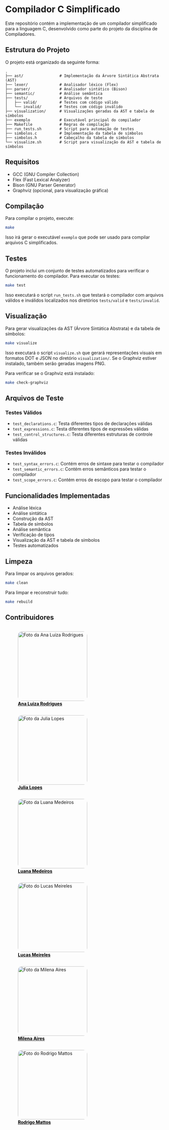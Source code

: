# Compilador C Simplificado

Este repositório contém a implementação de um compilador simplificado para a linguagem C, desenvolvido como parte do projeto da disciplina de Compiladores.

## Estrutura do Projeto

O projeto está organizado da seguinte forma:

```
.
├── ast/                # Implementação da Árvore Sintática Abstrata (AST)
├── lexer/              # Analisador léxico (Flex)
├── parser/             # Analisador sintático (Bison)
├── semantic/           # Análise semântica
├── tests/              # Arquivos de teste
│   ├── valid/          # Testes com código válido
│   └── invalid/        # Testes com código inválido
├── visualization/      # Visualizações geradas da AST e tabela de símbolos
├── exemplo             # Executável principal do compilador
├── Makefile            # Regras de compilação
├── run_tests.sh        # Script para automação de testes
├── simbolos.c          # Implementação da tabela de símbolos
├── simbolos.h          # Cabeçalho da tabela de símbolos
└── visualize.sh        # Script para visualização da AST e tabela de símbolos
```

## Requisitos

- GCC (GNU Compiler Collection)
- Flex (Fast Lexical Analyzer)
- Bison (GNU Parser Generator)
- Graphviz (opcional, para visualização gráfica)

## Compilação

Para compilar o projeto, execute:

```bash
make
```

Isso irá gerar o executável `exemplo` que pode ser usado para compilar arquivos C simplificados.

## Testes

O projeto inclui um conjunto de testes automatizados para verificar o funcionamento do compilador. Para executar os testes:

```bash
make test
```

Isso executará o script `run_tests.sh` que testará o compilador com arquivos válidos e inválidos localizados nos diretórios `tests/valid` e `tests/invalid`.

## Visualização

Para gerar visualizações da AST (Árvore Sintática Abstrata) e da tabela de símbolos:

```bash
make visualize
```

Isso executará o script `visualize.sh` que gerará representações visuais em formatos DOT e JSON no diretório `visualization/`. Se o Graphviz estiver instalado, também serão geradas imagens PNG.

Para verificar se o Graphviz está instalado:

```bash
make check-graphviz
```

## Arquivos de Teste

### Testes Válidos

- `test_declarations.c`: Testa diferentes tipos de declarações válidas
- `test_expressions.c`: Testa diferentes tipos de expressões válidas
- `test_control_structures.c`: Testa diferentes estruturas de controle válidas

### Testes Inválidos

- `test_syntax_errors.c`: Contém erros de sintaxe para testar o compilador
- `test_semantic_errors.c`: Contém erros semânticos para testar o compilador
- `test_scope_errors.c`: Contém erros de escopo para testar o compilador

## Funcionalidades Implementadas

- Análise léxica
- Análise sintática
- Construção da AST
- Tabela de símbolos
- Análise semântica
- Verificação de tipos
- Visualização da AST e tabela de símbolos
- Testes automatizados

## Limpeza

Para limpar os arquivos gerados:

```bash
make clean
```

Para limpar e reconstruir tudo:

```bash
make rebuild
```

## Contribuidores

<div  class="HomeProfiles" style="justify-content: center; display: flex; flex-direction: column">

<a href="https://github.com/analuizargds" target="_blank">
    <figure>
      <img  src="https://github.com/analuizargds.png" alt="Foto da Ana Luiza Rodrigues" width="220px" style="border-radius: 6%">
      <figcaption style="font-weight: bold; color: #000000;">Ana Luiza Rodrigues</figcaption>
    </figure>
  </a>

<a href="https://github.com/WonnzDA" target="_blank">
    <figure>
      <img  src="https://github.com/WonnzDA.png" alt="Foto da Julia Lopes" width="220px" style="border-radius: 6%">
      <figcaption style="font-weight: bold; color: #000000;">Julia Lopes</figcaption>
    </figure>
  </a>

<a href="https://github.com/LuaMedeiros" target="_blank">
    <figure>
      <img  src="https://github.com/LuaMedeiros.png" alt="Foto da Luana Medeiros" width="220px" style="border-radius: 6%">
      <figcaption style="font-weight: bold; color: #000000;">Luana Medeiros</figcaption>
    </figure>
  </a>

<a href="https://github.com/Katuner" target="_blank">
    <figure>
      <img  src="https://github.com/Katuner.png" alt="Foto do Lucas Meireles" width="220px" style="border-radius: 6%">
      <figcaption style="font-weight: bold; color: #000000;">Lucas Meireles</figcaption>
    </figure>
  </a>

<a href="https://github.com/milenaaires" target="_blank">
    <figure>
      <img  src="https://github.com/milenaaires.png" alt="Foto da Milena Aires" width="220px" style="border-radius: 6%">
      <figcaption style="font-weight: bold; color: #000000;">Milena Aires</figcaption>
    </figure>
  </a>

<a href="https://github.com/Rodrigomfab88" target="_blank">
    <figure>
      <img  src="https://github.com/Rodrigomfab88.png" alt="Foto do Rodrigo Mattos" width="220px" style="border-radius: 6%">
      <figcaption style="font-weight: bold; color: #000000;">Rodrigo Mattos</figcaption>
    </figure>
  </a>

</div>
